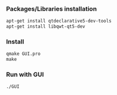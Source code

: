 ### Packages/Libraries installation

```diff 
apt-get install qtdeclarative5-dev-tools
apt-get install libqwt-qt5-dev
```

### Install 

```diff 
qmake GUI.pro 
make 
```

### Run with GUI

```diff 
./GUI
```
